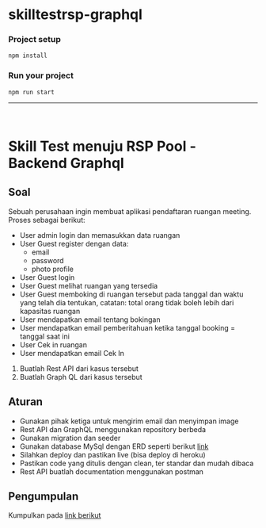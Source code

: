 # skilltestrsp-graphql

### Project setup
```
npm install
```

### Run your project
```
npm run start
```
----
<br/>

# Skill Test menuju RSP Pool - Backend Graphql

## Soal

Sebuah perusahaan ingin membuat aplikasi pendaftaran ruangan meeting. Proses sebagai berikut:

- User admin login dan memasukkan data ruangan
- User Guest register dengan data:
    - email
    - password
    - photo profile
- User Guest  login
- User Guest  melihat ruangan yang tersedia
- User Guest  memboking di ruangan tersebut pada tanggal dan waktu yang telah dia tentukan, catatan: total orang tidak boleh lebih dari kapasitas ruangan
- User mendapatkan email tentang bokingan
- User mendapatkan email pemberitahuan ketika tanggal booking = tanggal saat ini
- User Cek in ruangan
- User mendapatkan email Cek In

1. Buatlah Rest API dari kasus tersebut
2. Buatlah Graph QL dari kasus tersebut

## Aturan

- Gunakan pihak ketiga untuk mengirim email dan menyimpan image
- Rest API dan GraphQL menggunakan repository berbeda
- Gunakan migration dan seeder
- Gunakan database MySql dengan ERD seperti berikut [link](https://dbdiagram.io/d/5fd31eb39a6c525a03baabc9)
- Silahkan deploy dan pastikan live (bisa deploy di heroku)
- Pastikan code yang ditulis dengan clean, ter standar dan mudah dibaca
- Rest API buatlah documentation menggunakan postman

## Pengumpulan

Kumpulkan pada [link berikut](https://docs.google.com/forms/d/e/1FAIpQLSdvCHojK761wQzAbOZb-LqoDzs6AKUZxxXVmjklGkJZCTT0mQ/viewform?usp=sf_link)